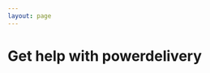 ```yaml
---
layout: page
---
```

<div class="row-fluid">
	<div class="span3">
	</div>
	<div class="span9">
		<h1>Get help with powerdelivery</h1>
	</div>
</div>